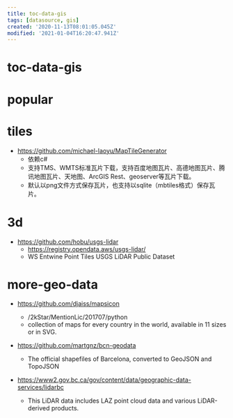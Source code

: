 ```yaml
---
title: toc-data-gis
tags: [datasource, gis]
created: '2020-11-13T08:01:05.045Z'
modified: '2021-01-04T16:20:47.941Z'
---
```


# toc-data-gis

# popular

# tiles
- https://github.com/michael-laoyu/MapTileGenerator
  - 依赖c#
  - 支持TMS、WMTS标准瓦片下载，支持百度地图瓦片、高德地图瓦片、腾讯地图瓦片、天地图、ArcGIS Rest、geoserver等瓦片下载。
  - 默认以png文件方式保存瓦片，也支持以sqlite（mbtiles格式）保存瓦片。
# 3d
- https://github.com/hobu/usgs-lidar
  - https://registry.opendata.aws/usgs-lidar/
  - WS Entwine Point Tiles USGS LiDAR Public Dataset
# more-geo-data
- https://github.com/djaiss/mapsicon
  - /2kStar/MentionLic/201707/python
  - collection of maps for every country in the world, available in 11 sizes or in SVG.

- https://github.com/martgnz/bcn-geodata
  - The official shapefiles of Barcelona, converted to GeoJSON and TopoJSON

- https://www2.gov.bc.ca/gov/content/data/geographic-data-services/lidarbc
  - This LiDAR data includes LAZ point cloud data and various LiDAR-derived products.
